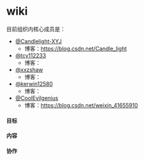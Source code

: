 # wiki


目前组织内核心成员是：
+ [@Candlelight-XYJ](https://github.com/Candlelight-XYJ)  
  + 博客：https://blog.csdn.net/Candle_light
+ [@tcy112233](https://github.com/tcy112233)
  + 博客：
+ [@xxzshaw](https://github.com/xxzshaw)
  + 博客：
+ [@kerwin12580](https://github.com/kerwin12580)
  + 博客：
+ [@CoolEvilgenius](https://github.com/CoolEvilgenius)
  + 博客：https://blog.csdn.net/weixin_41655910

#### 目标


#### 内容

#### 协作
